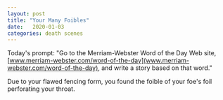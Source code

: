 ```yaml
---
layout: post
title: "Your Many Foibles"
date:   2020-01-03
categories: death scenes
---
```

Today's prompt: "Go to the Merriam-Webster Word of the Day Web site, [www.merriam-webster.com/word-of-the-day](www.merriam-webster.com/word-of-the-day), and write a story based on that word."

Due to your flawed fencing form, you found the foible of your foe's foil perforating your throat.
